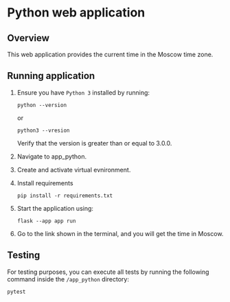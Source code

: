 # Python web application

## Overview

This web application provides the current time in the Moscow time zone.

## Running application

1. Ensure you have `Python 3` installed by running:

   ```properties
   python --version
   ```

   or

   ```properties
   python3 --vresion
   ```

   Verify that the version is greater than or equal to 3.0.0.

2. Navigate to app_python.

3. Create and activate virtual evnironment.

4. Install requirements

   ```properties
   pip install -r requirements.txt
   ```

5. Start the application using:

   ```properties
   flask --app app run
   ```

6. Go to the link shown in the terminal, and you will get the time in Moscow.

## Testing

For testing purposes, you can execute all tests by running the following command inside the `/app_python` directory:

```properties
pytest
```
